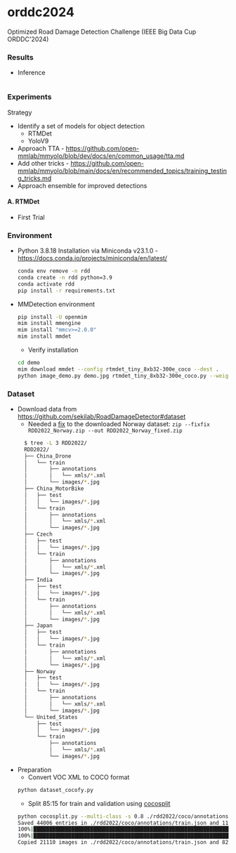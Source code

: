 # orddc2024
Optimized Road Damage Detection Challenge (IEEE Big Data Cup ORDDC'2024)


### Results
- Inference
  ```bash
  
  ``` 

### Experiments
Strategy 
- Identify a set of models for object detection 
  - RTMDet
  - YoloV9
- Approach TTA - https://github.com/open-mmlab/mmyolo/blob/dev/docs/en/common_usage/tta.md
- Add other tricks - https://github.com/open-mmlab/mmyolo/blob/main/docs/en/recommended_topics/training_testing_tricks.md
- Approach ensemble for improved detections


#### A. RTMDet 

- First Trial





### Environment
- Python 3.8.18 Installation via Miniconda v23.1.0 - https://docs.conda.io/projects/miniconda/en/latest/ 
  ```bash
  conda env remove -n rdd
  conda create -n rdd python=3.9
  conda activate rdd
  pip install -r requirements.txt
  ```
- MMDetection environment
  ```bash
  pip install -U openmim
  mim install mmengine
  mim install "mmcv>=2.0.0"
  mim install mmdet
  ```
  - Verify installation
  ```bash
  cd demo
  mim download mmdet --config rtmdet_tiny_8xb32-300e_coco --dest .
  python image_demo.py demo.jpg rtmdet_tiny_8xb32-300e_coco.py --weights rtmdet_tiny_8xb32-300e_coco_20220902_112414-78e30dcc.pth --device cuda:0
  ```

### Dataset
- Download data from https://github.com/sekilab/RoadDamageDetector#dataset 
  - Needed a [fix](https://github.com/sekilab/RoadDamageDetector//issues/57) to the downloaded Norway dataset: `zip --fixfix RDD2022_Norway.zip --out RDD2022_Norway_fixed.zip`
  ```bash 
    $ tree -L 3 RDD2022/
    RDD2022/
    ├── China_Drone
    │   └── train
    │       ├── annotations
    │       │   └── xmls/*.xml
    │       └── images/*.jpg
    ├── China_MotorBike
    │   ├── test
    │   │   └── images/*.jpg
    │   └── train
    │       ├── annotations
    │       │   └── xmls/*.xml
    │       └── images/*.jpg
    ├── Czech
    │   ├── test
    │   │   └── images/*.jpg
    │   └── train
    │       ├── annotations
    │       │   └── xmls/*.xml
    │       └── images/*.jpg
    ├── India
    │   ├── test
    │   │   └── images/*.jpg
    │   └── train
    │       ├── annotations
    │       │   └── xmls/*.xml
    │       └── images/*.jpg
    ├── Japan
    │   ├── test
    │   │   └── images/*.jpg
    │   └── train
    │       ├── annotations
    │       │   └── xmls/*.xml
    │       └── images/*.jpg
    ├── Norway
    │   ├── test
    │   │   └── images/*.jpg
    │   └── train
    │       ├── annotations
    │       │   └── xmls/*.xml
    │       └── images/*.jpg
    └── United_States
        ├── test
        │   └── images/*.jpg
        └── train
            ├── annotations
            │   └── xmls/*.xml
            └── images/*.jpg
  ```
- Preparation
  - Convert VOC XML to COCO format
  ```bash
  python dataset_cocofy.py
  ```
  - Split 85:15 for train and validation using [cocosplit](https://github.com/akarazniewicz/cocosplit/blob/master/cocosplit.py)
  ```bash
  python cocosplit.py --multi-class -s 0.8 ./rdd2022/coco/annotations/rdd2022_annotations.json ./rdd2022/coco/annotations/train.json ./rdd2022/coco/annotations/val.json
  Saved 44006 entries in ./rdd2022/coco/annotations/train.json and 11001 in ./rdd2022/coco/annotations/val.json
  100%|██████████████████████████████████████████████████████████████████| 21109/21109 [00:06<00:00, 3043.20it/s]
  100%|██████████████████████████████████████████████████████████████████| 8246/8246 [00:01<00:00, 5901.35it/s]
  Copied 21110 images in ./rdd2022/coco/annotations/train.json and 8247 in ./rdd2022/coco/annotations/val.json
  ```  